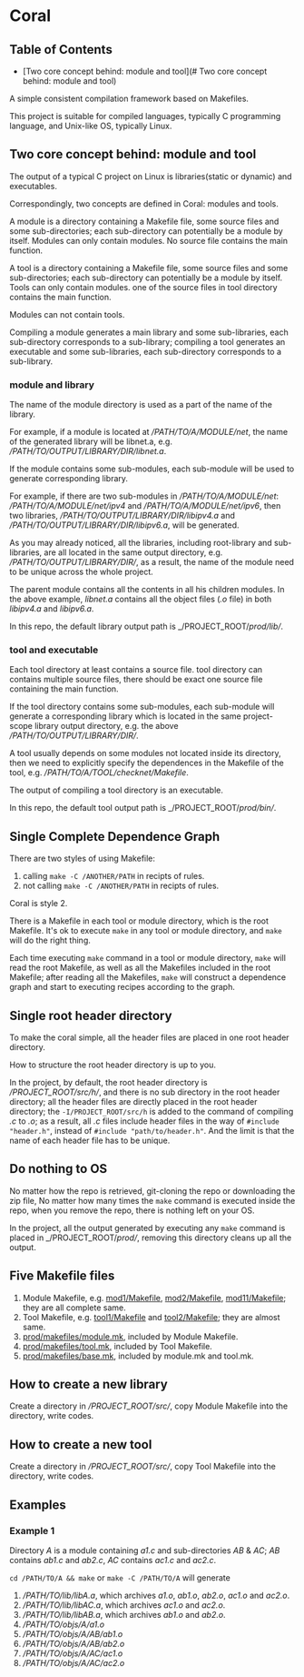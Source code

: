 # Coral

## Table of Contents

- [Two core concept behind: module and tool](# Two core concept behind: module and tool)

A simple consistent compilation framework based on Makefiles.

This project is suitable for compiled languages, typically C programming language, and Unix-like OS, typically Linux.

## Two core concept behind: module and tool

The output of a typical C project on Linux is libraries(static or dynamic) and executables.

Correspondingly, two concepts are defined in Coral: modules and tools.

A module is a directory containing a Makefile file, some source files and some sub-directories; each sub-directory can potentially be a module by itself.
Modules can only contain modules.
No source file contains the main function.

A tool is a directory containing a Makefile file, some source files and some sub-directories; each sub-directory can potentially be a module by itself.
Tools can only contain modules.
one of the source files in tool directory contains the main function.

Modules can not contain tools.

Compiling a module generates a main library and some sub-libraries, each sub-directory corresponds to a sub-library; compiling a tool generates an executable and some sub-libraries, each sub-directory corresponds to a sub-library.

### module and library

The name of the module directory is used as a part of the name of the library.

For example, if a module is located at _/PATH/TO/A/MODULE/net_, the name of the generated library will be libnet.a, e.g. _/PATH/TO/OUTPUT/LIBRARY/DIR/libnet.a_.

If the module contains some sub-modules, each sub-module will be used to generate corresponding library.

For example, if there are two sub-modules in _/PATH/TO/A/MODULE/net_: _/PATH/TO/A/MODULE/net/ipv4_ and _/PATH/TO/A/MODULE/net/ipv6_, then two libraries, _/PATH/TO/OUTPUT/LIBRARY/DIR/libipv4.a_ and _/PATH/TO/OUTPUT/LIBRARY/DIR/libipv6.a_, will be generated.

As you may already noticed, all the libraries, including root-library and sub-libraries, are all located in the same output directory, e.g. _/PATH/TO/OUTPUT/LIBRARY/DIR/_, as a result, the name of the module need to be unique across the whole project.

The parent module contains all the contents in all his children modules.
In the above example, _libnet.a_ contains all the object files (_.o_ file) in both _libipv4.a_ and _libipv6.a_.

In this repo, the default library output path is _/PROJECT_ROOT/_prod/lib/_.

### tool and executable

Each tool directory at least contains a source file. tool directory can contains multiple source files, there should be exact one source file containing the main function.

If the tool directory contains some sub-modules, each sub-module will generate a corresponding library which is located in the same project-scope library output directory, e.g. the above _/PATH/TO/OUTPUT/LIBRARY/DIR/_.

A tool usually depends on some modules not located inside its directory, then we need to explicitly specify the dependences in the Makefile of the tool, e.g. _/PATH/TO/A/TOOL/checknet/Makefile_.

The output of compiling a tool directory is an executable.

In this repo, the default tool output path is _/PROJECT_ROOT/_prod/bin/_.

## Single Complete Dependence Graph

There are two styles of using Makefile:
1. calling `make -C /ANOTHER/PATH` in recipts of rules.
2. not calling `make -C /ANOTHER/PATH` in recipts of rules.

Coral is style 2.

There is a Makefile in each tool or module directory, which is the root Makefile.
It's ok to execute `make` in any tool or module directory, and `make` will do the right thing.

Each time executing `make` command in a tool or module directory, `make` will read the root Makefile, as well as all the Makefiles included in the root Makefile; after reading all the Makefiles, `make` will construct a dependence graph and start to executing recipes according to the graph.

## Single root header directory

To make the coral simple, all the header files are placed in one root header directory.

How to structure the root header directory is up to you.

In the project, by default, the root header directory is _/PROJECT_ROOT/src/h/_, and there is no sub directory in the root header directory; all the header files are directly placed in the root header directory; the `-I/PROJECT_ROOT/src/h` is added to the command of compiling _.c_ to _.o_; as a result, all _.c_ files include header files in the way of `#include "header.h"`, instead of `#include "path/to/header.h"`. And the limit is that the name of each header file has to be unique.

## Do nothing to OS

No matter how the repo is retrieved, git-cloning the repo or downloading the zip file, No matter how many times the `make` command is executed inside the repo, when you remove the repo, there is nothing left on your OS.

In the project, all the output generated by executing any `make` command is placed in _/PROJECT_ROOT/_prod/_, removing this directory cleans up all the output.

## Five Makefile files

1. Module Makefile, e.g. [mod1/Makefile](https://github.com/20plus1/coral/blob/master/src/mod1/Makefile), [mod2/Makefile](https://github.com/20plus1/coral/blob/master/src/mod2/Makefile), [mod11/Makefile](https://github.com/20plus1/coral/blob/master/src/mod1/mod11/Makefile); they are all complete same.
2. Tool Makefile, e.g. [tool1/Makefile](https://github.com/20plus1/coral/blob/master/src/tool1/Makefile) and [tool2/Makefile](https://github.com/20plus1/coral/blob/master/src/tool2/Makefile); they are almost same.
3. [prod/makefiles/module.mk](https://github.com/20plus1/coral/blob/master/prod/makefiles/module.mk), included by Module Makefile.
4. [prod/makefiles/tool.mk](https://github.com/20plus1/coral/blob/master/prod/makefiles/tool.mk), included by Tool Makefile.
5. [prod/makefiles/base.mk](https://github.com/20plus1/coral/blob/master/prod/makefiles/base.mk), included by module.mk and tool.mk.

## How to create a new library

Create a directory in _/PROJECT_ROOT/src/_, copy Module Makefile into the directory, write codes.

## How to create a new tool

Create a directory in _/PROJECT_ROOT/src/_, copy Tool Makefile into the directory, write codes.

## Examples

### Example 1
Directory _A_ is a module containing _a1.c_ and sub-directories _AB_ & _AC_; _AB_ contains _ab1.c_ and _ab2.c_, _AC_ contains _ac1.c_ and _ac2.c_.

`cd /PATH/TO/A && make` or `make -C /PATH/TO/A` will generate
1. _/PATH/TO/lib/libA.a_, which archives _a1.o_, _ab1.o_, _ab2.o_, _ac1.o_ and _ac2.o_.
2. _/PATH/TO/lib/libAC.a_, which archives _ac1.o_ and _ac2.o_.
3. _/PATH/TO/lib/libAB.a_, which archives _ab1.o_ and _ab2.o_.
4. _/PATH/TO/objs/A/a1.o_
5. _/PATH/TO/objs/A/AB/ab1.o_
5. _/PATH/TO/objs/A/AB/ab2.o_
5. _/PATH/TO/objs/A/AC/ac1.o_
5. _/PATH/TO/objs/A/AC/ac2.o_


